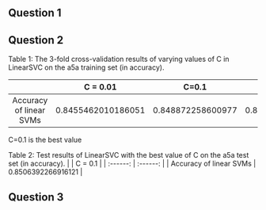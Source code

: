 ## Question 1

## Question 2
Table 1: The 3-fold cross-validation results of varying values of C in LinearSVC on the a5a training set (in accuracy).

|  | C = 0.01  | C=0.1 | C=1| C=10 | c=100 |
| :------: | :------: | :------: | :------: | :------: |:------: |
| Accuracy of linear SVMs | 0.8455462010186051 | 0.848872258600977 |0.8486124103523541 | 0.8477289263070366 | 0.7780895956761252 |

C=0.1 is the best value

Table 2: Test results of LinearSVC with the best value of C on the a5a test set (in accuracy).
|  | C = 0.1  |
| :------: | :------: |
| Accuracy of linear SVMs | 0.8506392266916121 |

## Question 3

